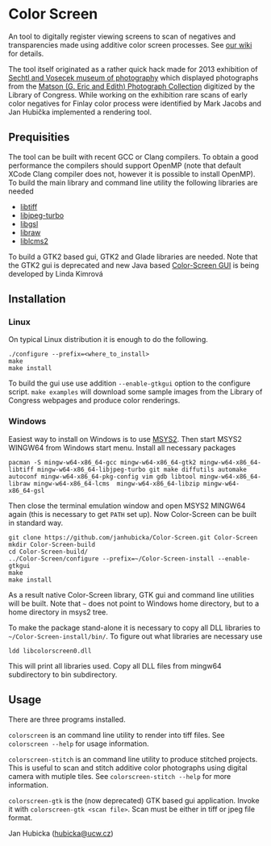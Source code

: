 # Color Screen
An tool to digitally register viewing screens to scan of negatives and
transparencies made using additive color screen processes.  See 
[our wiki](https://github.com/janhubicka/Color-Screen/wiki) for details.

The tool itself originated as a rather quick hack made for 2013 exhibition of
[Sechtl and Vosecek museum of photography](http://sechtl-vosecek.ucw.cz/en/) which displayed
 photographs from the [Matson (G. Eric and Edith) Photograph Collection](https://www.loc.gov/pictures/collection/matpc/colony.html)
digitized by the Library of Congress.  While working on the exhibition
rare scans of early color negatives for Finlay color process were identified by
Mark Jacobs and Jan Hubička implemented a rendering tool.

## Prequisities
The tool can be built with recent GCC or Clang compilers.  To obtain a good
performance the compilers should support OpenMP (note that default XCode
Clang compiler does not, however it is possible to install OpenMP).  To build
the main library and command line utility the following libraries are needed

 - [libtiff](http://www.libtiff.org/)
 - [libjpeg-turbo](https://libjpeg-turbo.org/)
 - [libgsl](https://www.gnu.org/software/gsl/)
 - [libraw](https://www.libraw.org/)
 - [liblcms2](https://www.littlecms.com/)

To build a GTK2 based gui, GTK2 and Glade libraries are needed. Note that the
GTK2 gui is deprecated and new Java based [Color-Screen
GUI](https://gitlab.mff.cuni.cz/kimroval/digital-coloring) is being developed
by Linda Kimrová

## Installation

### Linux

On typical Linux distribution it is enough to do the following.

	./configure --prefix=<where_to_install>
	make
	make install

To build the gui use use addition `--enable-gtkgui` option to the configure
script. `make examples` will download some sample images from the Library
of Congress webpages and produce color renderings.

### Windows

Easiest way to install on Windows is to use [MSYS2](https://www.msys2.org/).
Then start MSYS2 WINGW64 from Windows start menu.  Install all necessary
packages

    pacman -S mingw-w64-x86_64-gcc mingw-w64-x86_64-gtk2 mingw-w64-x86_64-libtiff mingw-w64-x86_64-libjpeg-turbo git make diffutils automake autoconf mingw-w64-x86_64-pkg-config vim gdb libtool mingw-w64-x86_64-libraw mingw-w64-x86_64-lcms  mingw-w64-x86_64-libzip mingw-w64-x86_64-gsl 

Then close the terminal emulation window and open MSYS2 MINGW64 again
(this is necessary to get `PATH` set up).  Now Color-Screen can be built
in standard way.

    git clone https://github.com/janhubicka/Color-Screen.git Color-Screen
    mkdir Color-Screen-build
    cd Color-Screen-build/
    ../Color-Screen/configure --prefix=~/Color-Screen-install --enable-gtkgui
    make
    make install 

As a result native Color-Screen library, GTK gui and command line utilities
will be built.  Note that `~` does not point to Windows home directory, but to
a home directory in msys2 tree.


To make the package stand-alone it is necessary to copy
all DLL libraries to `~/Color-Screen-install/bin/`. To figure out what libraries
are necessary use 

    ldd libcolorscreen0.dll

This will print all libraries used. Copy all DLL files from mingw64 subdirectory
to bin subdirectory.

## Usage

There are three programs installed. 

`colorscreen` is an command line utility to render into tiff files. See
`colorscreen --help` for usage information.

`colorscreen-stitch` is an command line utility to produce stitched projects.
This is useful to scan and stitch additive color photographs using digital
camera with mutiple tiles. See `colorscreen-stitch --help` for more information.

`colorscreen-gtk` is the (now deprecated) GTK based gui application. Invoke it
with `colorscreen-gtk <scan file>`. Scan must be either in tiff or jpeg file
format.

Jan Hubicka (hubicka@ucw.cz)
